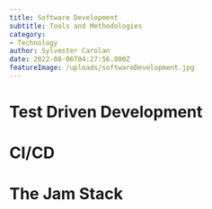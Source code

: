```yaml
---
title: Software Development
subtitle: Tools and Methodologies
category:
- Technology
author: Sylvester Carolan
date: 2022-08-06T04:27:56.800Z
featureImage: /uploads/softwareDevelopment.jpg
---
```

# Test Driven Development
# CI/CD
# The Jam Stack
